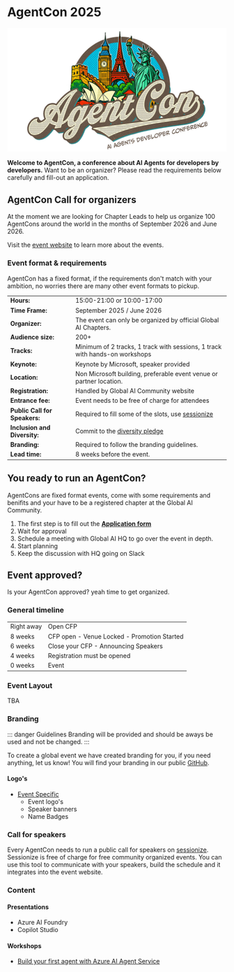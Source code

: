 <link href="/css/agentcon.css" rel="stylesheet"></link>

# AgentCon 2025

![General logo](/media/agentcon/agentcon_banner_v3.jpg) 

**Welcome to AgentCon, a conference about AI Agents for developers by developers.**
Want to be an organizer? Please read the requirements below carefully and fill-out an application.

## AgentCon Call for organizers
At the moment we are looking for Chapter Leads to help us organize 100 AgentCons around the world in the months of September 2026 and June 2026.

Visit the [event website](https://agentcon.dev/) to learn more about the events.

### Event format & requirements
AgentCon has a fixed format, if the requirements don't match with your ambition, no worries there are many other event formats to pickup.    

| | |
| --- | --- |     
| **Hours:** | 15:00-21:00 or 10:00-17:00   | 
| **Time Frame:** | September 2025 / June 2026      |
| **Organizer:** | The event can only be organized by official Global AI Chapters.     |
| **Audience size:** | 200+     |
| **Tracks:** | Minimum of 2 tracks, 1 track with sessions, 1 track with hands-on workshops      |
| **Keynote:** | Keynote by Microsoft, speaker provided     |
| **Location:** | Non Microsoft building, preferable event venue or partner location.    |
| **Registration:** | Handled by Global AI Community website     |
| **Entrance fee:** | Event needs to be free of charge for attendees     |
| **Public Call for Speakers:** | Required to fill some of the slots, use [sessionize](https://sessionize.com/)     |
| **Inclusion and Diversity:** | Commit to the [diversity pledge](https://globalai.community/about/diversity-pledge/)   |  
| **Branding:** | Required to follow the branding guidelines.      |
| **Lead time:** | 8 weeks before the event.     |

## You ready to run an AgentCon?
AgentCons are fixed format events, come with some requirements and benifits and your have to be a registered chapter at the Global AI Community. 

1. The first step is to fill out the **[Application form](https://gaic.io/host-agentcon/)**
2. Wait for approval
3. Schedule a meeting with Global AI HQ to go over the event in depth.
4. Start planning
5. Keep the discussion with HQ going on Slack 
   

## Event approved?
Is your AgentCon approved? yeah time to get organized.

### General timeline
| | |
| --- | --- |     
| Right away | Open CFP  |       
| 8 weeks | CFP open - Venue Locked - Promotion Started  |        
| 6 weeks | Close your CFP - Announcing Speakers  |     
| 4 weeks | Registration must be opened    |     
| 0 weeks | Event  |      

### Event Layout
TBA   

### Branding
::: danger Guidelines
Branding will be provided and should be aways be used and not be changed.
:::

To create a global event we have created branding for you, if you need anything, let us know! You will find your branding in our public [GitHub](https://github.com/GlobalAICommunity/AgentCon). 

#### Logo's
- [Event Specific](https://github.com/GlobalAICommunity/AgentCon)     
    - Event logo's
    - Speaker banners
    - Name Badges 

### Call for speakers
Every AgentCon needs to run a public call for speakers on [sessionize](https://sessionize.com/). Sessionize is free of charge for free community organized events. You can use this tool to communicate with your speakers, build the schedule and it integrates into the event website.

### Content

#### Presentations
- Azure AI Foundry
- Copilot Studio

#### Workshops
- [Build your first agent with Azure AI Agent Service](https://github.com/GlobalAICommunity/global-ai-bootcamp-2025-workshop-ai-agents)
